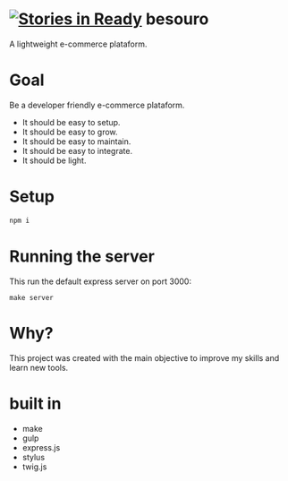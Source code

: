 [![Stories in Ready](https://badge.waffle.io/desenvolvedor-es/besouro.png?label=ready&title=Ready)](https://waffle.io/desenvolvedor-es/besouro)
besouro
=======

A lightweight e-commerce plataform.

# Goal

Be a developer friendly e-commerce plataform.

* It should be easy to setup.
* It should be easy to grow.
* It should be easy to maintain.
* It should be easy to integrate.
* It should be light.

# Setup

```bash
npm i
```

# Running the server

This run the default express server on port 3000:

```make
make server
```

# Why?

This project was created with the main objective to improve my skills and learn new tools.

# built in

* make
* gulp
* express.js
* stylus
* twig.js
